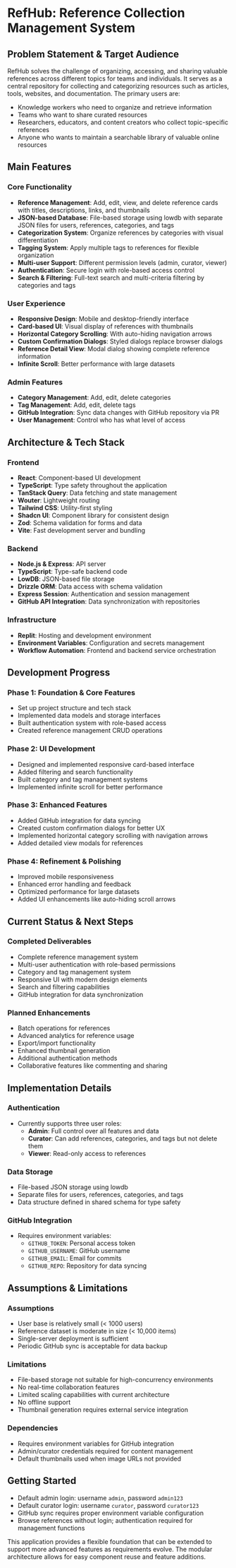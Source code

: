 # RefHub: Reference Collection Management System

## Problem Statement & Target Audience
RefHub solves the challenge of organizing, accessing, and sharing valuable references across different topics for teams and individuals. It serves as a central repository for collecting and categorizing resources such as articles, tools, websites, and documentation. The primary users are:

- Knowledge workers who need to organize and retrieve information
- Teams who want to share curated resources
- Researchers, educators, and content creators who collect topic-specific references
- Anyone who wants to maintain a searchable library of valuable online resources

## Main Features

### Core Functionality
- **Reference Management**: Add, edit, view, and delete reference cards with titles, descriptions, links, and thumbnails
- **JSON-based Database**: File-based storage using lowdb with separate JSON files for users, references, categories, and tags
- **Categorization System**: Organize references by categories with visual differentiation
- **Tagging System**: Apply multiple tags to references for flexible organization
- **Multi-user Support**: Different permission levels (admin, curator, viewer)
- **Authentication**: Secure login with role-based access control
- **Search & Filtering**: Full-text search and multi-criteria filtering by categories and tags

### User Experience
- **Responsive Design**: Mobile and desktop-friendly interface
- **Card-based UI**: Visual display of references with thumbnails
- **Horizontal Category Scrolling**: With auto-hiding navigation arrows
- **Custom Confirmation Dialogs**: Styled dialogs replace browser dialogs
- **Reference Detail View**: Modal dialog showing complete reference information
- **Infinite Scroll**: Better performance with large datasets 

### Admin Features
- **Category Management**: Add, edit, delete categories
- **Tag Management**: Add, edit, delete tags
- **GitHub Integration**: Sync data changes with GitHub repository via PR
- **User Management**: Control who has what level of access

## Architecture & Tech Stack

### Frontend
- **React**: Component-based UI development
- **TypeScript**: Type safety throughout the application
- **TanStack Query**: Data fetching and state management
- **Wouter**: Lightweight routing
- **Tailwind CSS**: Utility-first styling
- **Shadcn UI**: Component library for consistent design
- **Zod**: Schema validation for forms and data
- **Vite**: Fast development server and bundling

### Backend
- **Node.js & Express**: API server
- **TypeScript**: Type-safe backend code
- **LowDB**: JSON-based file storage
- **Drizzle ORM**: Data access with schema validation
- **Express Session**: Authentication and session management
- **GitHub API Integration**: Data synchronization with repositories

### Infrastructure
- **Replit**: Hosting and development environment
- **Environment Variables**: Configuration and secrets management
- **Workflow Automation**: Frontend and backend service orchestration

## Development Progress

### Phase 1: Foundation & Core Features
- Set up project structure and tech stack
- Implemented data models and storage interfaces
- Built authentication system with role-based access
- Created reference management CRUD operations

### Phase 2: UI Development
- Designed and implemented responsive card-based interface
- Added filtering and search functionality
- Built category and tag management systems
- Implemented infinite scroll for better performance

### Phase 3: Enhanced Features
- Added GitHub integration for data syncing
- Created custom confirmation dialogs for better UX
- Implemented horizontal category scrolling with navigation arrows
- Added detailed view modals for references

### Phase 4: Refinement & Polishing
- Improved mobile responsiveness
- Enhanced error handling and feedback
- Optimized performance for large datasets
- Added UI enhancements like auto-hiding scroll arrows

## Current Status & Next Steps

### Completed Deliverables
- Complete reference management system
- Multi-user authentication with role-based permissions
- Category and tag management system
- Responsive UI with modern design elements
- Search and filtering capabilities
- GitHub integration for data synchronization

### Planned Enhancements
- Batch operations for references
- Advanced analytics for reference usage
- Export/import functionality
- Enhanced thumbnail generation
- Additional authentication methods
- Collaborative features like commenting and sharing

## Implementation Details

### Authentication
- Currently supports three user roles:
  - **Admin**: Full control over all features and data
  - **Curator**: Can add references, categories, and tags but not delete them
  - **Viewer**: Read-only access to references

### Data Storage
- File-based JSON storage using lowdb
- Separate files for users, references, categories, and tags
- Data structure defined in shared schema for type safety

### GitHub Integration
- Requires environment variables:
  - `GITHUB_TOKEN`: Personal access token
  - `GITHUB_USERNAME`: GitHub username
  - `GITHUB_EMAIL`: Email for commits
  - `GITHUB_REPO`: Repository for data syncing

## Assumptions & Limitations

### Assumptions
- User base is relatively small (< 1000 users)
- Reference dataset is moderate in size (< 10,000 items)
- Single-server deployment is sufficient
- Periodic GitHub sync is acceptable for data backup

### Limitations
- File-based storage not suitable for high-concurrency environments
- No real-time collaboration features
- Limited scaling capabilities with current architecture
- No offline support
- Thumbnail generation requires external service integration

### Dependencies
- Requires environment variables for GitHub integration
- Admin/curator credentials required for content management
- Default thumbnails used when image URLs not provided

## Getting Started
- Default admin login: username `admin`, password `admin123`
- Default curator login: username `curator`, password `curator123`
- GitHub sync requires proper environment variable configuration
- Browse references without login; authentication required for management functions

This application provides a flexible foundation that can be extended to support more advanced features as requirements evolve. The modular architecture allows for easy component reuse and feature additions.